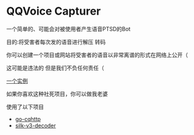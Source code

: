 # QQVoice Capturer
一个简单的、可能会对被使用者产生语音PTSD的Bot

目的:将受害者每次发的语音进行解压 转码

你可以创建一个项目或网站将受害者的语音以非常离谱的形式在网络上公开（

这可能是违法的 但是我们不负任何责任（

[一个实例](https://github.com/VmLuRui262/HarryYu_Voice)

如果你喜欢这种社死项目，你可以做我老婆

使用了以下项目
- [go-cqhttp](https://github.com/Mrs4s/go-cqhttp)
- [silk-v3-decoder](https://github.com/kn007/silk-v3-decoder)